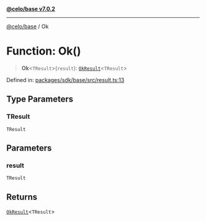 [**@celo/base v7.0.2**](../README.md)

***

[@celo/base](../README.md) / Ok

# Function: Ok()

> **Ok**\<`TResult`\>(`result`): [`OkResult`](../interfaces/OkResult.md)\<`TResult`\>

Defined in: [packages/sdk/base/src/result.ts:13](https://github.com/celo-org/developer-tooling/blob/master/packages/sdk/base/src/result.ts#L13)

## Type Parameters

### TResult

`TResult`

## Parameters

### result

`TResult`

## Returns

[`OkResult`](../interfaces/OkResult.md)\<`TResult`\>
